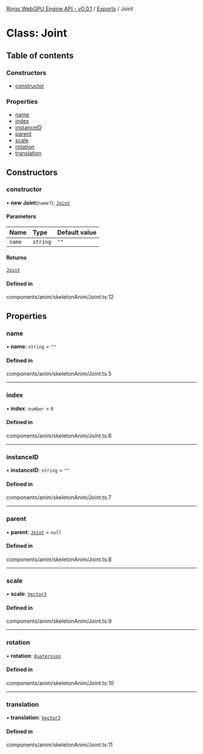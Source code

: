 [Rings WebGPU Engine API - v0.0.1](../README.md) / [Exports](../modules.md) / Joint

# Class: Joint

## Table of contents

### Constructors

- [constructor](Joint.md#constructor)

### Properties

- [name](Joint.md#name)
- [index](Joint.md#index)
- [instanceID](Joint.md#instanceid)
- [parent](Joint.md#parent)
- [scale](Joint.md#scale)
- [rotation](Joint.md#rotation)
- [translation](Joint.md#translation)

## Constructors

### constructor

• **new Joint**(`name?`): [`Joint`](Joint.md)

#### Parameters

| Name | Type | Default value |
| :------ | :------ | :------ |
| `name` | `string` | `""` |

#### Returns

[`Joint`](Joint.md)

#### Defined in

components/anim/skeletonAnim/Joint.ts:12

## Properties

### name

• **name**: `string` = `""`

#### Defined in

components/anim/skeletonAnim/Joint.ts:5

___

### index

• **index**: `number` = `0`

#### Defined in

components/anim/skeletonAnim/Joint.ts:6

___

### instanceID

• **instanceID**: `string` = `""`

#### Defined in

components/anim/skeletonAnim/Joint.ts:7

___

### parent

• **parent**: [`Joint`](Joint.md) = `null`

#### Defined in

components/anim/skeletonAnim/Joint.ts:8

___

### scale

• **scale**: [`Vector3`](Vector3.md)

#### Defined in

components/anim/skeletonAnim/Joint.ts:9

___

### rotation

• **rotation**: [`Quaternion`](Quaternion.md)

#### Defined in

components/anim/skeletonAnim/Joint.ts:10

___

### translation

• **translation**: [`Vector3`](Vector3.md)

#### Defined in

components/anim/skeletonAnim/Joint.ts:11
